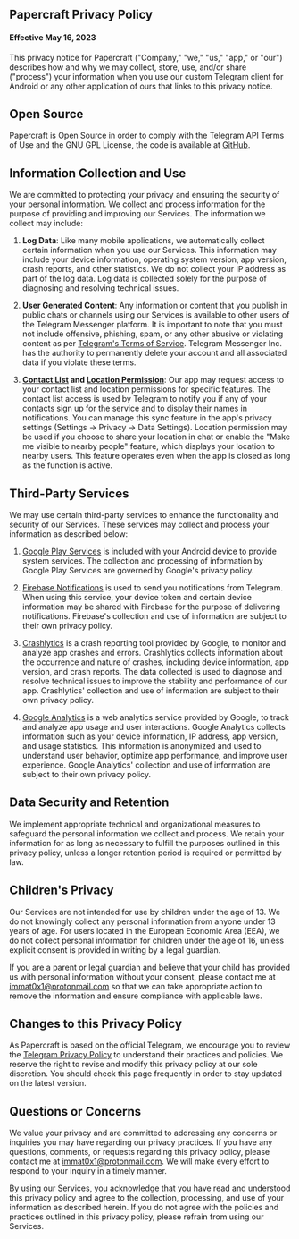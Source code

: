 ## Papercraft Privacy Policy
#### Effective May 16, 2023

This privacy notice for Papercraft ("Company," "we," "us," "app," or "our") describes how and why we may collect, store, use, and/or share ("process") your information when you use our custom Telegram client for Android or any other application of ours that links to this privacy notice.

## Open Source
Papercraft is Open Source in order to comply with the Telegram API Terms of Use and the GNU GPL License, the code is
available at [GitHub](https://github.com/exteraSquad/Papercraft).

## Information Collection and Use
We are committed to protecting your privacy and ensuring the security of your personal information. We collect and process information for the purpose of providing and improving our Services. The information we collect may include:

1. **Log Data**: Like many mobile applications, we automatically collect certain information when you use our Services. This information may include your device information, operating system version, app version, crash reports, and other statistics. We do not collect your IP address as part of the log data. Log data is collected solely for the purpose of diagnosing and resolving technical issues.

2. **User Generated Content**: Any information or content that you publish in public chats or channels using our Services is available to other users of the Telegram Messenger platform. It is important to note that you must not include offensive, phishing, spam, or any other abusive or violating content as per [Telegram's Terms of Service](https://telegram.org/privacy). Telegram Messenger Inc. has the authority to permanently delete your account and all associated data if you violate these terms.

3. **[Contact List](https://developer.android.com/training/contacts-provider/retrieve-names) and [Location Permission](https://developer.android.com/training/location/permissions)**: Our app may request access to your contact list and location permissions for specific features. The contact list access is used by Telegram to notify you if any of your contacts sign up for the service and to display their names in notifications. You can manage this sync feature in the app's privacy settings (Settings -> Privacy -> Data Settings). Location permission may be used if you choose to share your location in chat or enable the "Make me visible to nearby people" feature, which displays your location to nearby users. This feature operates even when the app is closed as long as the function is active.

## Third-Party Services
We may use certain third-party services to enhance the functionality and security of our Services. These services may collect and process your information as described below:

1. [Google Play Services](https://play.google.com/store/apps/details?id=com.google.android.gms) is included with your Android device to provide system services. The collection and processing of information by Google Play Services are governed by Google's privacy policy.

2. [Firebase Notifications](https://firebase.google.com/) is used to send you notifications from Telegram. When using this service, your device token and certain device information may be shared with Firebase for the purpose of delivering notifications. Firebase's collection and use of information are subject to their own privacy policy.

3. [Crashlytics](https://firebase.google.com/products/crashlytics) is a crash reporting tool provided by Google, to monitor and analyze app crashes and errors. Crashlytics collects information about the occurrence and nature of crashes, including device information, app version, and crash reports. The data collected is used to diagnose and resolve technical issues to improve the stability and performance of our app. Crashlytics' collection and use of information are subject to their own privacy policy.

4. [Google Analytics](https://firebase.google.com/products/analytics) is a web analytics service provided by Google, to track and analyze app usage and user interactions. Google Analytics collects information such as your device information, IP address, app version, and usage statistics. This information is anonymized and used to understand user behavior, optimize app performance, and improve user experience. Google Analytics' collection and use of information are subject to their own privacy policy.

## Data Security and Retention
We implement appropriate technical and organizational measures to safeguard the personal information we collect and process. We retain your information for as long as necessary to fulfill the purposes outlined in this privacy policy, unless a longer retention period is required or permitted by law.

## Children's Privacy
Our Services are not intended for use by children under the age of 13. We do not knowingly collect any personal information from anyone under 13 years of age. For users located in the European Economic Area (EEA), we do not collect personal information for children under the age of 16, unless explicit consent is provided in writing by a legal guardian.

If you are a parent or legal guardian and believe that your child has provided us with personal information without your consent, please contact me at [immat0x1@protonmail.com](mailto:immat0x1@protonmail.com) so that we can take appropriate action to remove the information and ensure compliance with applicable laws.

## Changes to this Privacy Policy
As Papercraft is based on the official Telegram, we encourage you to review the [Telegram Privacy Policy](https://telegram.org/privacy) to understand their practices and policies. We reserve the right to revise and modify this privacy policy at our sole discretion. You should check this page frequently in order to stay updated on the latest version.

## Questions or Concerns
We value your privacy and are committed to addressing any concerns or inquiries you may have regarding our privacy practices. If you have any questions, comments, or requests regarding this privacy policy, please contact me at [immat0x1@protonmail.com](mailto:immat0x1@protonmail.com). We will make every effort to respond to your inquiry in a timely manner.

 By using our Services, you acknowledge that you have read and understood this privacy policy and agree to the collection, processing, and use of your information as described herein. If you do not agree with the policies and practices outlined in this privacy policy, please refrain from using our Services.